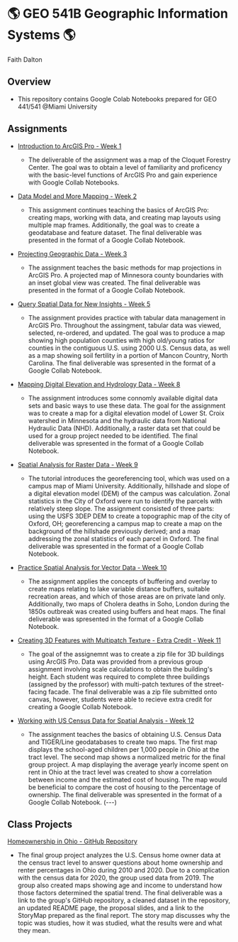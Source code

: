 # :earth_americas: GEO 541B Geographic Information Systems :earth_americas:

Faith Dalton

## Overview
- This repository contains Google Colab Notebooks prepared for GEO 441/541 @Miami University

## Assignments

- [Introduction to ArcGIS Pro - Week 1](https://github.com/F-Dalton34/gis-project-portfolio-geo541b/blob/main/General%20Mapping/introduction_to_arcgis_pro_gui.ipynb)
  - The deliverable of the assignment was a map of the Cloquet Forestry Center. The goal was to obtain a level of familiarity and proficency with the basic-level functions of ArcGIS Pro and gain experience with Google Collab Notebooks. 
  
- [Data Model and More Mapping - Week 2]([Weekly_Assignments/data_model_and_more_mapping.ipynb](https://github.com/F-Dalton34/gis-project-portfolio-geo541b/blob/main/General%20Mapping/data_model_and_more_mapping.ipynb))
  - This assignment continues teaching the basics of ArcGIS Pro: creating maps, working with data, and creating map layouts using multiple map frames. Additionally, the goal was to create a geodatabase and feature dataset. The final deliverable was presented in the format of a Google Collab Notebook. 

- [Projecting Geographic Data - Week 3](https://github.com/F-Dalton34/gis-project-portfolio-geo541b/blob/main/General%20Mapping/projecting_geographic_data.ipynb)
  - The assignment teaches the basic methods for map projections in ArcGIS Pro. A projected map of Minnesora county boundaries with an inset global view was created. The final deliverable was presented in the format of a Google Collab Notebook. 

- [Query Spatial Data for New Insights - Week 5](https://github.com/F-Dalton34/gis-project-portfolio-geo541b/blob/main/Spatial%20Analysis/query_spatial_data_for_new_insights.ipynb)
    - The assignment provides practice with tabular data management in ArcGIS Pro. Throughout the assingment, tabular data was viewed, selected, re-ordered, and updated. The goal was to produce a map showing high population counties with high old/young ratios for counties in the contiguous U.S. using 2000 U.S. Census data, as well as a map showing soil fertility in a portion of Mancon Country, North Carolina. The final deliverable was spresented in the format of a Google Collab Notebook. 

- [Mapping Digital Elevation and Hydrology Data - Week 8](https://github.com/F-Dalton34/gis-project-portfolio-geo541b/blob/main/Raster%20and%20Satellite%20Data/Mapping_digital_elevation_and_hydrology_data.ipynb)
    - The assignment introduces some connomly available digital data sets and basic ways to use these data. The goal for the assignment was to create a map for a digital elevation model of Lower St. Croix watershed in Minnesota and the hydraulic data from National Hydraulic Data (NHD). Additionally, a raster data set that could be used for a group project needed to be identified. The final deliverable was spresented in the format of a Google Collab Notebook. 

- [Spatial Analysis for Raster Data - Week 9](https://github.com/F-Dalton34/gis-project-portfolio-geo541b/blob/main/Spatial%20Analysis/Raster%20Data.ipynb)
    - The tutorial introduces the georeferencing tool, which was used on a campus map of Miami University. Additionally, hillshade and slope of a digital elevation model (DEM) of the campus was calculation. Zonal statistics in the City of Oxford were run to identify the parcels with relatively steep slope. The assignment consisted of three parts: using the USFS 3DEP DEM to create a topographic map of the city of Oxford, OH; georeferencing a campus map to create a map on the background of the hillshade previously derived; and a map addressing the zonal statistics of each parcel in Oxford. The final deliverable was spresented in the format of a Google Collab Notebook.

- [Practice Spatial Analysis for Vector Data - Week 10](https://github.com/F-Dalton34/gis-project-portfolio-geo541b/blob/main/Spatial%20Analysis/Spatial%20Analysis%20for%20Vector%20Data.ipynb)
    - The assignment applies the concepts of buffering and overlay to create maps relating to lake variable distance buffers, suitable recreation areas, and which of those areas are on private land only. Additionally, two maps of Cholera deaths in Soho, London during the 1850s outbreak was created using buffers and heat maps. The final deliverable was spresented in the format of a Google Collab Notebook.

- [Creating 3D Features with Multipatch Texture - Extra Credit - Week 11](https://github.com/F-Dalton34/gis-project-portfolio-geo541b/blob/main/The%20World%20in%203D/Week_11.ipynb)
    - The goal of the assignemnt was to create a zip file for 3D buildings using ArcGIS Pro. Data was provided from a previous group assignment involving scale calculations to obtain the building's height. Each student was required to complete three buildings (assigned by the professor) with multi-patch textures of the street-facing facade. The final deliverable was a zip file submitted onto canvas, however, students were able to recieve extra credit for creating a Google Collab Notebook. 

- [Working with US Census Data for Spatial Analysis - Week 12](https://github.com/F-Dalton34/gis-project-portfolio-geo541b/blob/main/Spatial%20Analysis/Week_12.ipynb)
     - The assignment teaches the basics of obtaining U.S. Census Data and TIGER/Line geodatabases to create two maps. The first map displays the school-aged children per 1,000 people in Ohio at the tract level. The second map shows a normalized metric for the final group project. A map displaying the average yearly income spent on rent in Ohio at the tract level was created to show a correlation between income and the estimated cost of housing. The map would be beneficial to compare the cost of housing to the percentage of ownership. The final deliverable was spresented in the format of a Google Collab Notebook.
(---)
## Class Projects
[Homeownership in Ohio - GitHub Repository](https://github.com/F-Dalton34/Ohio_Home_Ownership) 
  - The final group project analyzes the U.S. Census home owner data at the census tract level to answer questions about home ownership and renter percentages in Ohio during 2010 and 2020. Due to a complication with the census data for 2020, the group used data from 2019. The group also created maps showing age and income to understand how those factors determined the spatial trend. The final deliverable was a link to the group's GitHub repository, a cleaned dataset in the repository, an updated README page, the proposal slides, and a link to the StoryMap prepared as the final report. The story map discusses why the topic was studies, how it was studied, what the results were and what they mean.
